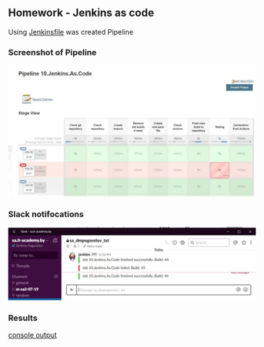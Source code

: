 ## Homework - Jenkins as code

Using [Jenkinsfile](./Jenkinsfile) was created Pipeline

### Screenshot of Pipeline

![](./images/pipelines.jpg)

### Slack notifocations

![](./images/slack_notif.jpg)

### Results

[console output](./console.out)